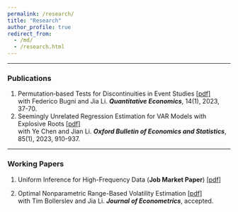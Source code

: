```yaml
---
permalink: /research/
title: "Research"
author_profile: true
redirect_from: 
  - /md/
  - /research.html
---
```


------
### Publications

1. Permutation‐based Tests for Discontinuities in Event Studies [[pdf]](https://lqyjasonlee.github.io/files/quan200248.pdf) <br>
   with Federico Bugni and Jia Li. ***Quantitative Economics***, 14(1), 2023, 37-70.
1. Seemingly Unrelated Regression Estimation for VAR Models with Explosive Roots [[pdf]](https://lqyjasonlee.github.io/files/OBES_SUR.pdf) <br>
   with Ye Chen and Jian Li. ***Oxford Bulletin of Economics and Statistics***, 85(1), 2023, 910-937.

------
### Working Papers

1. Uniform Inference for High-Frequency Data (**Job Market Paper**)  [[pdf]](https://lqyjasonlee.github.io/files/state.pdf) 


1. Optimal Nonparametric Range-Based Volatility Estimation [[pdf]](https://lqyjasonlee.github.io/files/decision.pdf) <br>
   with Tim Bollerslev and Jia Li. ***Journal of Econometrics***, accepted.

  
